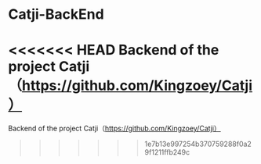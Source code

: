 # Catji-BackEnd
<<<<<<< HEAD
Backend of the project Catji（https://github.com/Kingzoey/Catji）
=======
Backend of the project Catji（https://github.com/Kingzoey/Catji）
>>>>>>> 1e7b13e997254b370759288f0a29f1211ffb249c
